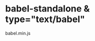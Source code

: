 # babel-standalone & type="text/babel"

<!-- babel-standalone & type="text/babel"

    <script src="https://cdnjs.cloudflare.com/ajax/libs/babel-standalone/6.21.0/babel.min.js" integrity="sha256-YXgKpPGTUUui8cJMq3LCqmBR7jMJCbjLjlhpqhFU3E0=" crossorigin="anonymous"></script>

    <script src="./hellocomponent.jsx" type="text/babel" ></script>
-->

babel.min.js
